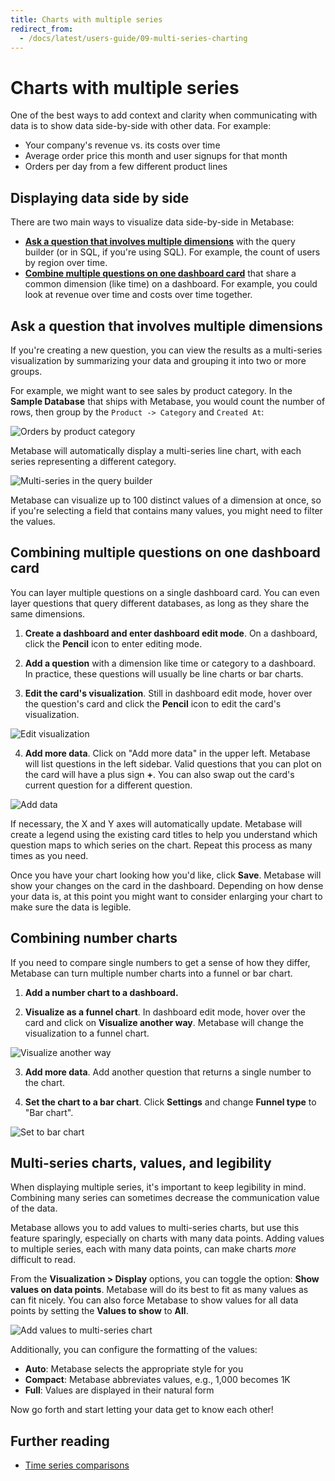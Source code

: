 ```yaml
---
title: Charts with multiple series
redirect_from:
  - /docs/latest/users-guide/09-multi-series-charting
---
```


# Charts with multiple series

One of the best ways to add context and clarity when communicating with data is to show data side-by-side with other data. For example:

- Your company's revenue vs. its costs over time
- Average order price this month and user signups for that month
- Orders per day from a few different product lines

## Displaying data side by side

There are two main ways to visualize data side-by-side in Metabase:

- [**Ask a question that involves multiple dimensions**](#ask-a-question-that-involves-multiple-dimensions) with the query builder (or in SQL, if you're using SQL). For example, the count of users by region over time.
- [**Combine multiple questions on one dashboard card**](#combining-multiple-questions-on-one-dashboard-card) that share a common dimension (like time) on a dashboard. For example, you could look at revenue over time and costs over time together.

## Ask a question that involves multiple dimensions

If you're creating a new question, you can view the results as a multi-series visualization by summarizing your data and grouping it into two or more groups.

For example, we might want to see sales by product category. In the **Sample Database** that ships with Metabase, you would count the number of rows, then group by the `Product -> Category` and `Created At`:

![Orders by product category](./images/editor-orders-by-product-category.png)

Metabase will automatically display a multi-series line chart, with each series representing a different category.

![Multi-series in the query builder](./images/multi-series_query_builder.png)

Metabase can visualize up to 100 distinct values of a dimension at once, so if you're selecting a field that contains many values, you might need to filter the values.

## Combining multiple questions on one dashboard card

You can layer multiple questions on a single dashboard card. You can even layer questions that query different databases, as long as they share the same dimensions.

1. **Create a dashboard and enter dashboard edit mode**. On a dashboard, click the **Pencil** icon to enter editing mode.

2. **Add a question** with a dimension like time or category to a dashboard. In practice, these questions will usually be line charts or bar charts.

3. **Edit the card's visualization**. Still in dashboard edit mode, hover over the question's card and click the **Pencil** icon to edit the card's visualization.

![Edit visualization](./images/edit-visualization.png)

4. **Add more data**. Click on "Add more data" in the upper left. Metabase will list questions in the left sidebar. Valid questions that you can plot on the card will have a plus sign **+**. You can also swap out the card's current question for a different question.

![Add data](./images/add-data.png)

If necessary, the X and Y axes will automatically update. Metabase will create a legend using the existing card titles to help you understand which question maps to which series on the chart. Repeat this process as many times as you need.

Once you have your chart looking how you'd like, click **Save**. Metabase will show your changes on the card in the dashboard. Depending on how dense your data is, at this point you might want to consider enlarging your chart to make sure the data is legible.

## Combining number charts

If you need to compare single numbers to get a sense of how they differ, Metabase can turn multiple number charts into a funnel or bar chart.

1. **Add a number chart to a dashboard.**

2. **Visualize as a funnel chart**. In dashboard edit mode, hover over the card and click on **Visualize another way**. Metabase will change the visualization to a funnel chart.

![Visualize another way](./images/visualize-another-way.png)

3. **Add more data**. Add another question that returns a single number to the chart.

4. **Set the chart to a bar chart**. Click **Settings** and change **Funnel type** to "Bar chart".

![Set to bar chart](./images/set-to-bar-chart.png)

## Multi-series charts, values, and legibility

When displaying multiple series, it's important to keep legibility in mind. Combining many series can sometimes decrease the communication value of the data.

Metabase allows you to add values to multi-series charts, but use this feature sparingly, especially on charts with many data points. Adding values to multiple series, each with many data points, can make charts _more_ difficult to read.

From the **Visualization > Display** options, you can toggle the option: **Show values on data points**. Metabase will do its best to fit as many values as can fit nicely. You can also force Metabase to show values for all data points by setting the **Values to show** to **All**.

![Add values to multi-series chart](./images/add_values.png)

Additionally, you can configure the formatting of the values:

- **Auto**: Metabase selects the appropriate style for you
- **Compact**: Metabase abbreviates values, e.g., 1,000 becomes 1K
- **Full**: Values are displayed in their natural form

Now go forth and start letting your data get to know each other!

## Further reading

- [Time series comparisons](https://www.metabase.com/learn/metabase-basics/querying-and-dashboards/time-series/time-series-comparisons)
